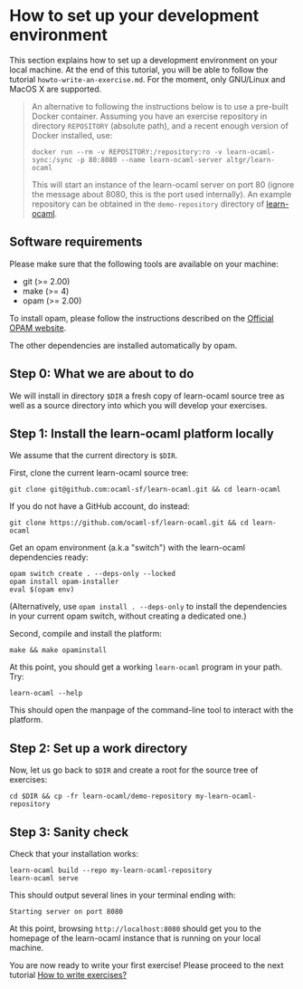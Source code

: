 How to set up your development environment
=========================================

This section explains how to set up a development environment on your
local machine. At the end of this tutorial, you will be able to follow
the tutorial `howto-write-an-exercise.md`. For the moment, only
GNU/Linux and MacOS X are supported.

> An alternative to following the instructions below is to use a pre-built
> Docker container. Assuming you have an exercise repository in directory
> `REPOSITORY` (absolute path), and a recent enough version of Docker installed,
> use:
>
>     docker run --rm -v REPOSITORY:/repository:ro -v learn-ocaml-sync:/sync -p 80:8080 --name learn-ocaml-server altgr/learn-ocaml
>
> This will start an instance of the learn-ocaml server on port 80 (ignore the
> message about 8080, this is the port used internally).
> An example repository can be obtained in the `demo-repository` directory of
> [learn-ocaml](https://github.com/ocaml-sf/learn-ocaml/archive/master.zip).

## Software requirements

Please make sure that the following tools are available on your machine:
- git    (>= 2.00)
- make   (>= 4)
- opam   (>= 2.00)

To install opam, please follow the instructions described on the
[Official OPAM website](https://opam.ocaml.org/doc/Install.html).

The other dependencies are installed automatically by opam.

## Step 0: What we are about to do

We will install in directory ``$DIR`` a fresh copy of learn-ocaml
source tree as well as a source directory into which you will develop
your exercises.

## Step 1: Install the learn-ocaml platform locally

We assume that the current directory is `$DIR`.

First, clone the current learn-ocaml source tree:
```
git clone git@github.com:ocaml-sf/learn-ocaml.git && cd learn-ocaml
```

If you do not have a GitHub account, do instead:
```
git clone https://github.com/ocaml-sf/learn-ocaml.git && cd learn-ocaml
```

Get an opam environment (a.k.a "switch") with the learn-ocaml dependencies
ready:
```
opam switch create . --deps-only --locked
opam install opam-installer
eval $(opam env)
```
(Alternatively, use `opam install . --deps-only` to install the dependencies in
your current opam switch, without creating a dedicated one.)


Second, compile and install the platform:
```
make && make opaminstall
```

At this point, you should get a working `learn-ocaml` program in
your path. Try:
```
learn-ocaml --help
```
This should open the manpage of the command-line tool to interact
with the platform.

## Step 2: Set up a work directory

Now, let us go back to `$DIR` and create a root for the source tree of exercises:
```
cd $DIR && cp -fr learn-ocaml/demo-repository my-learn-ocaml-repository
```

## Step 3: Sanity check

Check that your installation works:
```
learn-ocaml build --repo my-learn-ocaml-repository
learn-ocaml serve
```

This should output several lines in your terminal ending with:
```
Starting server on port 8080
```

At this point, browsing `http://localhost:8080` should get you to the
homepage of the learn-ocaml instance that is running on your local
machine.

You are now ready to write your first exercise! Please proceed to
the next tutorial [How to write exercises?](https://github.com/ocaml-sf/learn-ocaml/blob/master/docs/howto-write-exercises.md)
